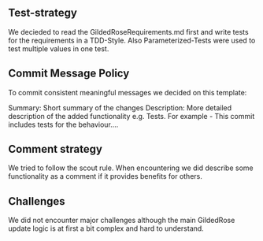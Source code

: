 ## Test-strategy
We decieded to read the GildedRoseRequirements.md first and write tests for the requirements in a TDD-Style.
Also Parameterized-Tests were used to test multiple values in one test.

## Commit Message Policy
To commit consistent meaningful messages we decided on this  template:

Summary: Short summary of the changes
Description: More detailed description of the added functionality e.g. Tests.
For example - This commit includes tests for the behaviour....

## Comment strategy
We tried to follow the scout rule. When encountering we did describe some functionality as a comment if it provides benefits for others.

## Challenges
We did not encounter major challenges although the main GildedRose update logic is at first a bit complex and hard to understand.
